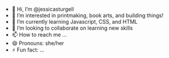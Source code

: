 - 👋 Hi, I’m @jessicasturgell
- 👀 I’m interested in printmaking, book arts, and building things!
- 🌱 I’m currently learning Javascript, CSS, and HTML
- 💞️ I’m looking to collaborate on learning new skills
- 📫 How to reach me ...
- 😄 Pronouns: she/her
- ⚡ Fun fact: ...

<!---
jessicasturgell/jessicasturgell is a ✨ special ✨ repository because its `README.md` (this file) appears on your GitHub profile.
You can click the Preview link to take a look at your changes.
--->
